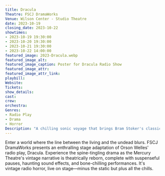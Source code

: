 ```yaml
---
title: Dracula
Theatre: FSCJ DramaWorks
Venue: Wilson Center - Studio Theatre
date: 2023-10-19
closing_date: 2023-10-22
showtimes:
- 2023-10-19 19:30:00
- 2023-10-20 19:30:00
- 2023-10-21 19:30:00
- 2023-10-22 14:00:00
featured_image: 2023-Dracula.webp
featured_image_alt: 
featured_image_caption: Poster for Dracula Radio Show
featured_image_attr: 
featured_image_attr_link: 
playbill:
Website: 
Tickets: 
show_details: 
cast:
crew:
orchestra:
Genres:
- Radio Play
- Drama
- Horror
Description: "A chilling sonic voyage that brings Bram Stoker's classic vampire tale to life in the golden age of radio."
---
```

Enter a world where the line between the living and the undead blurs. FSCJ DramaWorks presents an enthralling stage adaptation of Orson Welles' radio play, Dracula. Experience the spine-tingling drama as the Mercury Theatre's vintage narrative is theatrically reborn, complete with suspenseful pauses, haunting sound effects, and bone-chilling performances. It's vintage radio horror, live on stage—minus the static but plus all the chills.